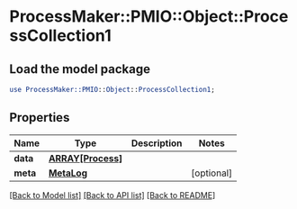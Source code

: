 # ProcessMaker::PMIO::Object::ProcessCollection1

## Load the model package
```perl
use ProcessMaker::PMIO::Object::ProcessCollection1;
```

## Properties
Name | Type | Description | Notes
------------ | ------------- | ------------- | -------------
**data** | [**ARRAY[Process]**](Process.md) |  | 
**meta** | [**MetaLog**](MetaLog.md) |  | [optional] 

[[Back to Model list]](../README.md#documentation-for-models) [[Back to API list]](../README.md#documentation-for-api-endpoints) [[Back to README]](../README.md)


